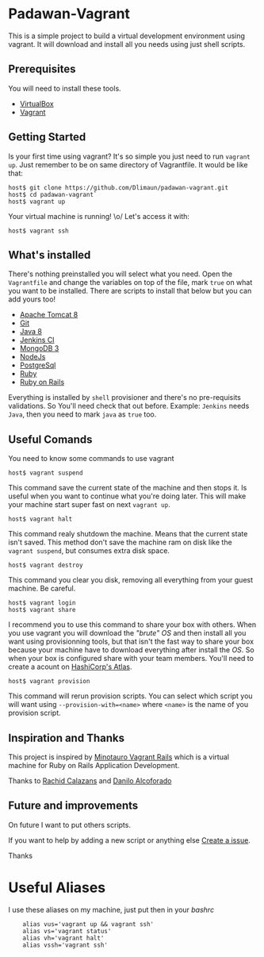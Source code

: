 # Padawan-Vagrant
This is a simple project to build a virtual development environment using vagrant. It will download and install all you needs using just shell scripts.

## Prerequisites
You will need to install these tools.
* [VirtualBox](https://www.virtualbox.org)
* [Vagrant](http://vagrantup.com)

## Getting Started
Is your first time using vagrant? It's so simple you just need to run `vagrant up`. Just remember to be on same directory of Vagrantfile.
It would be like that:
    
    host$ git clone https://github.com/Dlimaun/padawan-vagrant.git
    host$ cd padawan-vagrant`
    host$ vagrant up

Your virtual machine is running! \o/
Let's access it with:

    host$ vagrant ssh

## What's installed
There's nothing preinstalled you will select what you need.
Open the `Vagrantfile` and change the variables on top of the file, mark `true` on what you want to be installed.
There are scripts to install that below but you can add yours too!
* [Apache Tomcat 8](http://tomcat.apache.org/)
* [Git](http://git-scm.com/)
* [Java 8](http://java.com/)
* [Jenkins CI](https://jenkins-ci.org/)
* [MongoDB 3](https://www.mongodb.org)
* [NodeJs](https://nodejs.org/)
* [PostgreSql](http://www.postgresql.org/)
* [Ruby](https://www.ruby-lang.org)
* [Ruby on Rails](http://rubyonrails.org/)

Everything is installed by `shell` provisioner and there's no pre-requisits validations. So You'll need check that out before. Example: `Jenkins` needs `Java`, then you need to mark `java` as `true` too.

## Useful Comands
You need to know some commands to use vagrant

    host$ vagrant suspend
This command save the current state of the machine and then stops it. Is useful when you want to continue what you're doing later. This will make your machine start super fast on next `vagrant up`.

    host$ vagrant halt
This command realy shutdown the machine. Means that the current state isn't saved. This method don't save the machine ram on disk like the `vagrant suspend`, but consumes extra disk space.

    host$ vagrant destroy
This command you clear you disk, removing all everything from your guest machine. Be careful.

    host$ vagrant login
    host$ vagrant share
I recommend you to use this command to share your box with others. When you use vagrant you will download the *"brute" OS* and then install all you want using provisionning tools, but that isn't the fast way to share your box because your machine have to download everything after install the *OS*. So when your box is configured share with your team members. You'll need to create a acount on [HashiCorp's Atlas](https://atlas.hashicorp.com/account/new).

    host$ vagrant provision
This command will rerun provision scripts. You can select which script you will want using `--provision-with=<name>` where `<name>` is the name of you provision script.

## Inspiration and Thanks
This project is inspired by [Minotauro Vagrant Rails](https://github.com/pragmaticivan/minotauro_vagrant_rails) which is a virtual machine for Ruby on Rails Application Development.

Thanks to [Rachid Calazans](https://github.com/rachidcalazans) and [Danilo Alcoforado]()

## Future and improvements
On future I want to put others scripts.

If you want to help by adding a new script or anything else [Create a issue](https://github.com/Dlimaun/Padawan-Vagrant/issues/new).

Thanks

# Useful Aliases
I use these aliases on my machine, just put then in your *bashrc*

        alias vus='vagrant up && vagrant ssh'
        alias vs='vagrant status'
        alias vh='vagrant halt'
        alias vssh='vagrant ssh'
